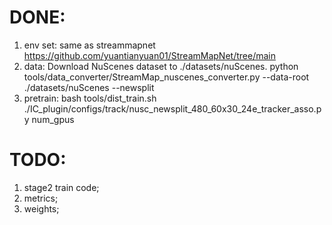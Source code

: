 # DONE:
1. env set: same as streammapnet https://github.com/yuantianyuan01/StreamMapNet/tree/main
2. data: 
    Download NuScenes dataset to ./datasets/nuScenes.
    python tools/data_converter/StreamMap_nuscenes_converter.py --data-root ./datasets/nuScenes --newsplit
3. pretrain: 
bash tools/dist_train.sh ./IC_plugin/configs/track/nusc_newsplit_480_60x30_24e_tracker_asso.py num_gpus


# TODO:
1. stage2 train code;
2. metrics;
3. weights;

